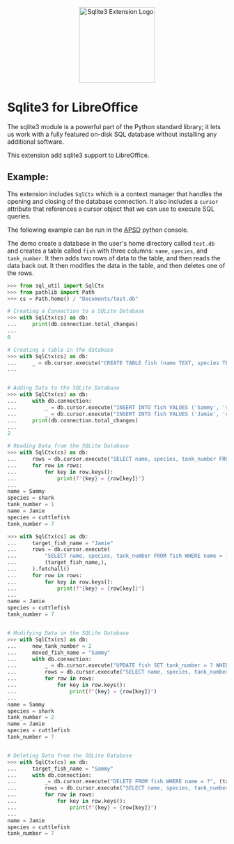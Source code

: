 <p align="center">
<img src="https://user-images.githubusercontent.com/4193389/278824380-7ac5360b-4d46-4563-bafe-85865c147d05.png" alt="Sqlite3 Extension Logo" width="174" height="174">
</p>

# Sqlite3 for LibreOffice

The sqlite3 module is a powerful part of the Python standard library; it lets us work with a fully featured on-disk SQL database without installing any additional software.

This extension add sqlite3 support to LibreOffice.

## Example:

Ths extension includes `SqlCtx` which is a context manager that handles the opening and closing of the database connection. It also includes a `cursor` attribute that references a cursor object that we can use to execute SQL queries.

The following example can be run in the [APSO](https://extensions.libreoffice.org/en/extensions/show/apso-alternative-script-organizer-for-python) python console.

The demo create a database in the user's home directory called `test.db` and creates a table called `fish` with three columns: `name`, `species`, and `tank_number`. It then adds two rows of data to the table, and then reads the data back out. It then modifies the data in the table, and then deletes one of the rows.

```python
>>> from sql_util import SqlCtx
>>> from pathlib import Path
>>> cs = Path.home() / "Documents/test.db"

# Creating a Connection to a SQLite Database
>>> with SqlCtx(cs) as db:
...     print(db.connection.total_changes)
... 
0

# Creating a table in the database
>>> with SqlCtx(cs) as db:
...     _ = db.cursor.execute("CREATE TABLE fish (name TEXT, species TEXT, tank_number INTEGER)")
... 


# Adding Data to the SQLite Database
>>> with SqlCtx(cs) as db:
...     with db.connection:
...         _ = db.cursor.execute("INSERT INTO fish VALUES ('Sammy', 'shark', 1)")
...         _ = db.cursor.execute("INSERT INTO fish VALUES ('Jamie', 'cuttlefish', 7)")
...     print(db.connection.total_changes)
... 
2

# Reading Data from the SQLite Database
>>> with SqlCtx(cs) as db:
...     rows = db.cursor.execute("SELECT name, species, tank_number FROM fish").fetchall()
...     for row in rows:
...         for key in row.keys():
...             print(f"{key} = {row[key]}")
... 
name = Sammy
species = shark
tank_number = 1
name = Jamie
species = cuttlefish
tank_number = 7

>>> with SqlCtx(cs) as db:
...     target_fish_name = "Jamie"
...     rows = db.cursor.execute(
...         "SELECT name, species, tank_number FROM fish WHERE name = ?",
...         (target_fish_name,),
...     ).fetchall()
...     for row in rows:
...         for key in row.keys():
...             print(f"{key} = {row[key]}")
... 
name = Jamie
species = cuttlefish
tank_number = 7


# Modifying Data in the SQLite Database
>>> with SqlCtx(cs) as db:
...     new_tank_number = 2
...     moved_fish_name = "Sammy"
...     with db.connection:
...         _ = db.cursor.execute("UPDATE fish SET tank_number = ? WHERE name = ?", (new_tank_number, moved_fish_name))
...         rows = db.cursor.execute("SELECT name, species, tank_number FROM fish").fetchall()
...         for row in rows:
...             for key in row.keys():
...                 print(f"{key} = {row[key]}")
... 
name = Sammy
species = shark
tank_number = 2
name = Jamie
species = cuttlefish
tank_number = 7


# Deleting Data from the SQLite Database
>>> with SqlCtx(cs) as db:
...     target_fish_name = "Sammy"
...     with db.connection:
...         _= db.cursor.execute("DELETE FROM fish WHERE name = ?", (target_fish_name,))
...         rows = db.cursor.execute("SELECT name, species, tank_number FROM fish").fetchall()
...         for row in rows:
...             for key in row.keys():
...                 print(f"{key} = {row[key]}")
... 
name = Jamie
species = cuttlefish
tank_number = 7
```